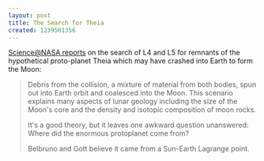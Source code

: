 ```yaml
---
layout: post
title: The Search for Theia
created: 1239501356
---
```

[Science@NASA reports](http://science.nasa.gov/headlines/y2009/09apr_theia.htm) on the search of L4 and L5 for remnants of the hypothetical proto-planet Theia which may have crashed into Earth to form the Moon:

> Debris from the collision, a mixture of material from both bodies, spun out into Earth orbit and coalesced into the Moon. This scenario explains many aspects of lunar geology including the size of the Moon's core and the density and isotopic composition of moon rocks.
>
>It's a good theory, but it leaves one awkward question unanswered: Where did the enormous protoplanet come from?
>
>Belbruno and Gott believe it came from a Sun-Earth Lagrange point.
